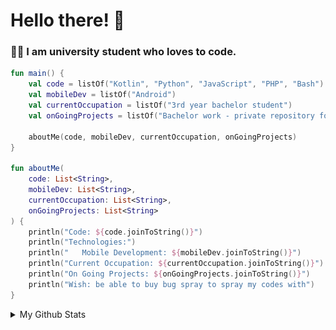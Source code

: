 <h1>Hello there! 👋</h1>

<h3>👨‍🎓 I am university student who loves to code.</h3>

```kotlin
fun main() {
    val code = listOf("Kotlin", "Python", "JavaScript", "PHP", "Bash")
    val mobileDev = listOf("Android")
    val currentOccupation = listOf("3rd year bachelor student")
    val onGoingProjects = listOf("Bachelor work - private repository for now")

    aboutMe(code, mobileDev, currentOccupation, onGoingProjects)
}

fun aboutMe(
    code: List<String>,
    mobileDev: List<String>,
    currentOccupation: List<String>,
    onGoingProjects: List<String>
) {
    println("Code: ${code.joinToString()}")
    println("Technologies:")
    println("   Mobile Development: ${mobileDev.joinToString()}")
    println("Current Occupation: ${currentOccupation.joinToString()}")
    println("On Going Projects: ${onGoingProjects.joinToString()}")
    println("Wish: be able to buy bug spray to spray my codes with")
}
```
<details> 
   <summary>My Github Stats</summary> 
  
    ![Metrics](/github-metrics.svg)
  
</details> 
